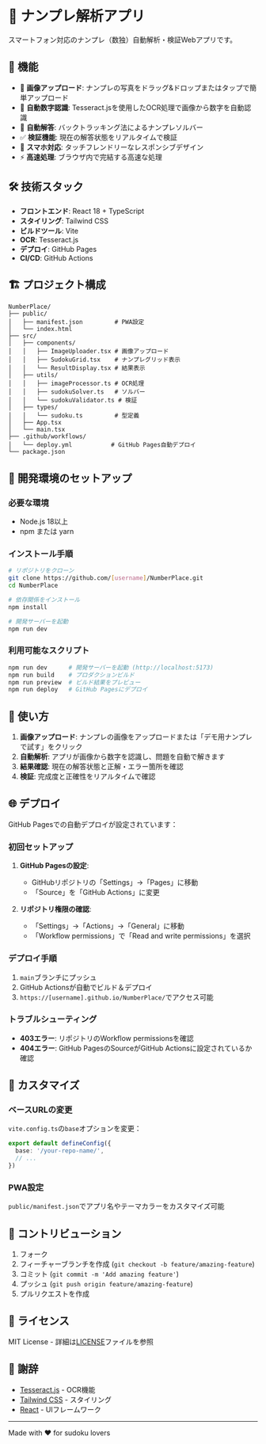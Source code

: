 # 📱 ナンプレ解析アプリ

スマートフォン対応のナンプレ（数独）自動解析・検証Webアプリです。

## 🚀 機能

- 📸 **画像アップロード**: ナンプレの写真をドラッグ&ドロップまたはタップで簡単アップロード
- 🤖 **自動数字認識**: Tesseract.jsを使用したOCR処理で画像から数字を自動認識
- 🧮 **自動解答**: バックトラッキング法によるナンプレソルバー
- ✅ **検証機能**: 現在の解答状態をリアルタイムで検証
- 📱 **スマホ対応**: タッチフレンドリーなレスポンシブデザイン
- ⚡ **高速処理**: ブラウザ内で完結する高速な処理

## 🛠️ 技術スタック

- **フロントエンド**: React 18 + TypeScript
- **スタイリング**: Tailwind CSS
- **ビルドツール**: Vite
- **OCR**: Tesseract.js
- **デプロイ**: GitHub Pages
- **CI/CD**: GitHub Actions

## 🏗️ プロジェクト構成

```
NumberPlace/
├── public/
│   ├── manifest.json         # PWA設定
│   └── index.html
├── src/
│   ├── components/
│   │   ├── ImageUploader.tsx # 画像アップロード
│   │   ├── SudokuGrid.tsx    # ナンプレグリッド表示
│   │   └── ResultDisplay.tsx # 結果表示
│   ├── utils/
│   │   ├── imageProcessor.ts # OCR処理
│   │   ├── sudokuSolver.ts   # ソルバー
│   │   └── sudokuValidator.ts # 検証
│   ├── types/
│   │   └── sudoku.ts         # 型定義
│   ├── App.tsx
│   └── main.tsx
├── .github/workflows/
│   └── deploy.yml           # GitHub Pages自動デプロイ
└── package.json
```

## 🚀 開発環境のセットアップ

### 必要な環境
- Node.js 18以上
- npm または yarn

### インストール手順

```bash
# リポジトリをクローン
git clone https://github.com/[username]/NumberPlace.git
cd NumberPlace

# 依存関係をインストール
npm install

# 開発サーバーを起動
npm run dev
```

### 利用可能なスクリプト

```bash
npm run dev      # 開発サーバーを起動 (http://localhost:5173)
npm run build    # プロダクションビルド
npm run preview  # ビルド結果をプレビュー
npm run deploy   # GitHub Pagesにデプロイ
```

## 📱 使い方

1. **画像アップロード**: ナンプレの画像をアップロードまたは「デモ用ナンプレで試す」をクリック
2. **自動解析**: アプリが画像から数字を認識し、問題を自動で解きます
3. **結果確認**: 現在の解答状態と正解・エラー箇所を確認
4. **検証**: 完成度と正確性をリアルタイムで確認

## 🌐 デプロイ

GitHub Pagesでの自動デプロイが設定されています：

### 初回セットアップ

1. **GitHub Pagesの設定**:
   - GitHubリポジトリの「Settings」→「Pages」に移動
   - 「Source」を「GitHub Actions」に変更

2. **リポジトリ権限の確認**:
   - 「Settings」→「Actions」→「General」に移動
   - 「Workflow permissions」で「Read and write permissions」を選択

### デプロイ手順

1. `main`ブランチにプッシュ
2. GitHub Actionsが自動でビルド＆デプロイ
3. `https://[username].github.io/NumberPlace/`でアクセス可能

### トラブルシューティング

- **403エラー**: リポジトリのWorkflow permissionsを確認
- **404エラー**: GitHub PagesのSourceがGitHub Actionsに設定されているか確認

## 🔧 カスタマイズ

### ベースURLの変更
`vite.config.ts`の`base`オプションを変更：
```typescript
export default defineConfig({
  base: '/your-repo-name/',
  // ...
})
```

### PWA設定
`public/manifest.json`でアプリ名やテーマカラーをカスタマイズ可能

## 🤝 コントリビューション

1. フォーク
2. フィーチャーブランチを作成 (`git checkout -b feature/amazing-feature`)
3. コミット (`git commit -m 'Add amazing feature'`)
4. プッシュ (`git push origin feature/amazing-feature`)
5. プルリクエストを作成

## 📄 ライセンス

MIT License - 詳細は[LICENSE](LICENSE)ファイルを参照

## 🙏 謝辞

- [Tesseract.js](https://tesseract.projectnaptha.com/) - OCR機能
- [Tailwind CSS](https://tailwindcss.com/) - スタイリング
- [React](https://reactjs.org/) - UIフレームワーク

---

Made with ❤️ for sudoku lovers